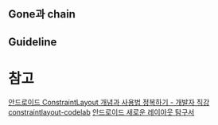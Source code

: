 

## Gone과 chain

## Guideline

# 참고
[안드로이드 ConstraintLayout 개념과 사용법 정복하기 - 개발자 직강](https://news.realm.io/kr/news/constraintlayout-it-can-do-what-now)
[constraintlayout-codelab](https://codelabs.developers.google.com/codelabs/constraint-layout/index.html?index=..%2F..%2Findex#0)
[안드로이드 새로운 레이아웃 탐구서](https://news.realm.io/kr/news/exploring-new-android-layouts/)
